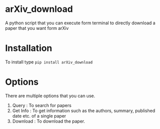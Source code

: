 # arXiv_download
A python script that you can execute form terminal to directly download a paper that you want form arXiv

# Installation
To install type
`pip install arXiv_download`

# Options

There are multiple options that you can use.
1) Query : To search for papers
2) Get Info : To get information such as the authors, summary, published date etc. of a single paper
3) Download : To download the paper.

